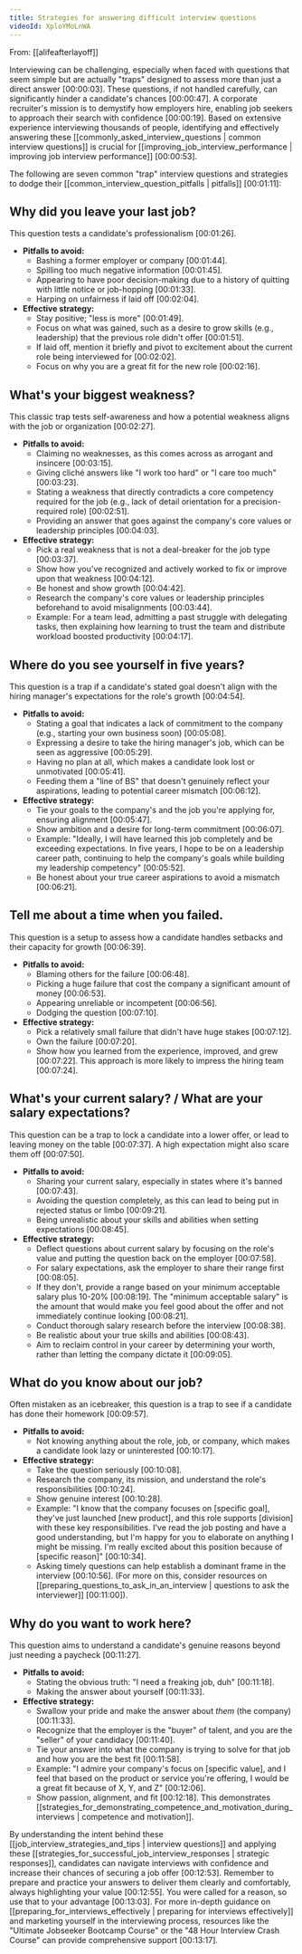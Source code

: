 ```yaml
---
title: Strategies for answering difficult interview questions
videoId: XploYMoLnWA
---
```


From: [[alifeafterlayoff]] <br/> 

Interviewing can be challenging, especially when faced with questions that seem simple but are actually "traps" designed to assess more than just a direct answer <a class="yt-timestamp" data-t="00:00:03">[00:00:03]</a>. These questions, if not handled carefully, can significantly hinder a candidate's chances <a class="yt-timestamp" data-t="00:00:47">[00:00:47]</a>. A corporate recruiter's mission is to demystify how employers hire, enabling job seekers to approach their search with confidence <a class="yt-timestamp" data-t="00:00:19">[00:00:19]</a>. Based on extensive experience interviewing thousands of people, identifying and effectively answering these [[commonly_asked_interview_questions | common interview questions]] is crucial for [[improving_job_interview_performance | improving job interview performance]] <a class="yt-timestamp" data-t="00:00:53">[00:00:53]</a>.

The following are seven common "trap" interview questions and strategies to dodge their [[common_interview_question_pitfalls | pitfalls]] <a class="yt-timestamp" data-t="00:01:11">[00:01:11]</a>:

## Why did you leave your last job?

This question tests a candidate's professionalism <a class="yt-timestamp" data-t="00:01:26">[00:01:26]</a>.
*   **Pitfalls to avoid:**
    *   Bashing a former employer or company <a class="yt-timestamp" data-t="00:01:44">[00:01:44]</a>.
    *   Spilling too much negative information <a class="yt-timestamp" data-t="00:01:45">[00:01:45]</a>.
    *   Appearing to have poor decision-making due to a history of quitting with little notice or job-hopping <a class="yt-timestamp" data-t="00:01:33">[00:01:33]</a>.
    *   Harping on unfairness if laid off <a class="yt-timestamp" data-t="00:02:04">[00:02:04]</a>.
*   **Effective strategy:**
    *   Stay positive; "less is more" <a class="yt-timestamp" data-t="00:01:49">[00:01:49]</a>.
    *   Focus on what was gained, such as a desire to grow skills (e.g., leadership) that the previous role didn't offer <a class="yt-timestamp" data-t="00:01:51">[00:01:51]</a>.
    *   If laid off, mention it briefly and pivot to excitement about the current role being interviewed for <a class="yt-timestamp" data-t="00:02:02">[00:02:02]</a>.
    *   Focus on why you are a great fit for the new role <a class="yt-timestamp" data-t="00:02:16">[00:02:16]</a>.

## What's your biggest weakness?

This classic trap tests self-awareness and how a potential weakness aligns with the job or organization <a class="yt-timestamp" data-t="00:02:27">[00:02:27]</a>.
*   **Pitfalls to avoid:**
    *   Claiming no weaknesses, as this comes across as arrogant and insincere <a class="yt-timestamp" data-t="00:03:15">[00:03:15]</a>.
    *   Giving cliché answers like "I work too hard" or "I care too much" <a class="yt-timestamp" data-t="00:03:23">[00:03:23]</a>.
    *   Stating a weakness that directly contradicts a core competency required for the job (e.g., lack of detail orientation for a precision-required role) <a class="yt-timestamp" data-t="00:02:51">[00:02:51]</a>.
    *   Providing an answer that goes against the company's core values or leadership principles <a class="yt-timestamp" data-t="00:04:03">[00:04:03]</a>.
*   **Effective strategy:**
    *   Pick a real weakness that is not a deal-breaker for the job type <a class="yt-timestamp" data-t="00:03:37">[00:03:37]</a>.
    *   Show how you've recognized and actively worked to fix or improve upon that weakness <a class="yt-timestamp" data-t="00:04:12">[00:04:12]</a>.
    *   Be honest and show growth <a class="yt-timestamp" data-t="00:04:42">[00:04:42]</a>.
    *   Research the company's core values or leadership principles beforehand to avoid misalignments <a class="yt-timestamp" data-t="00:03:44">[00:03:44]</a>.
    *   Example: For a team lead, admitting a past struggle with delegating tasks, then explaining how learning to trust the team and distribute workload boosted productivity <a class="yt-timestamp" data-t="00:04:17">[00:04:17]</a>.

## Where do you see yourself in five years?

This question is a trap if a candidate's stated goal doesn't align with the hiring manager's expectations for the role's growth <a class="yt-timestamp" data-t="00:04:54">[00:04:54]</a>.
*   **Pitfalls to avoid:**
    *   Stating a goal that indicates a lack of commitment to the company (e.g., starting your own business soon) <a class="yt-timestamp" data-t="00:05:08">[00:05:08]</a>.
    *   Expressing a desire to take the hiring manager's job, which can be seen as aggressive <a class="yt-timestamp" data-t="00:05:29">[00:05:29]</a>.
    *   Having no plan at all, which makes a candidate look lost or unmotivated <a class="yt-timestamp" data-t="00:05:41">[00:05:41]</a>.
    *   Feeding them a "line of BS" that doesn't genuinely reflect your aspirations, leading to potential career mismatch <a class="yt-timestamp" data-t="00:06:12">[00:06:12]</a>.
*   **Effective strategy:**
    *   Tie your goals to the company's and the job you're applying for, ensuring alignment <a class="yt-timestamp" data-t="00:05:47">[00:05:47]</a>.
    *   Show ambition and a desire for long-term commitment <a class="yt-timestamp" data-t="00:06:07">[00:06:07]</a>.
    *   Example: "Ideally, I will have learned this job completely and be exceeding expectations. In five years, I hope to be on a leadership career path, continuing to help the company's goals while building my leadership competency" <a class="yt-timestamp" data-t="00:05:52">[00:05:52]</a>.
    *   Be honest about your true career aspirations to avoid a mismatch <a class="yt-timestamp" data-t="00:06:21">[00:06:21]</a>.

## Tell me about a time when you failed.

This question is a setup to assess how a candidate handles setbacks and their capacity for growth <a class="yt-timestamp" data-t="00:06:39">[00:06:39]</a>.
*   **Pitfalls to avoid:**
    *   Blaming others for the failure <a class="yt-timestamp" data-t="00:06:48">[00:06:48]</a>.
    *   Picking a huge failure that cost the company a significant amount of money <a class="yt-timestamp" data-t="00:06:53">[00:06:53]</a>.
    *   Appearing unreliable or incompetent <a class="yt-timestamp" data-t="00:06:56">[00:06:56]</a>.
    *   Dodging the question <a class="yt-timestamp" data-t="00:07:10">[00:07:10]</a>.
*   **Effective strategy:**
    *   Pick a relatively small failure that didn't have huge stakes <a class="yt-timestamp" data-t="00:07:12">[00:07:12]</a>.
    *   Own the failure <a class="yt-timestamp" data-t="00:07:20">[00:07:20]</a>.
    *   Show how you learned from the experience, improved, and grew <a class="yt-timestamp" data-t="00:07:22">[00:07:22]</a>. This approach is more likely to impress the hiring team <a class="yt-timestamp" data-t="00:07:24">[00:07:24]</a>.

## What's your current salary? / What are your salary expectations?

This question can be a trap to lock a candidate into a lower offer, or lead to leaving money on the table <a class="yt-timestamp" data-t="00:07:37">[00:07:37]</a>. A high expectation might also scare them off <a class="yt-timestamp" data-t="00:07:50">[00:07:50]</a>.
*   **Pitfalls to avoid:**
    *   Sharing your current salary, especially in states where it's banned <a class="yt-timestamp" data-t="00:07:43">[00:07:43]</a>.
    *   Avoiding the question completely, as this can lead to being put in rejected status or limbo <a class="yt-timestamp" data-t="00:09:21">[00:09:21]</a>.
    *   Being unrealistic about your skills and abilities when setting expectations <a class="yt-timestamp" data-t="00:08:45">[00:08:45]</a>.
*   **Effective strategy:**
    *   Deflect questions about current salary by focusing on the role's value and putting the question back on the employer <a class="yt-timestamp" data-t="00:07:58">[00:07:58]</a>.
    *   For salary expectations, ask the employer to share their range first <a class="yt-timestamp" data-t="00:08:05">[00:08:05]</a>.
    *   If they don't, provide a range based on your minimum acceptable salary plus 10-20% <a class="yt-timestamp" data-t="00:08:19">[00:08:19]</a>. The "minimum acceptable salary" is the amount that would make you feel good about the offer and not immediately continue looking <a class="yt-timestamp" data-t="00:08:21">[00:08:21]</a>.
    *   Conduct thorough salary research before the interview <a class="yt-timestamp" data-t="00:08:38">[00:08:38]</a>.
    *   Be realistic about your true skills and abilities <a class="yt-timestamp" data-t="00:08:43">[00:08:43]</a>.
    *   Aim to reclaim control in your career by determining your worth, rather than letting the company dictate it <a class="yt-timestamp" data-t="00:09:05">[00:09:05]</a>.

## What do you know about our job?

Often mistaken as an icebreaker, this question is a trap to see if a candidate has done their homework <a class="yt-timestamp" data-t="00:09:57">[00:09:57]</a>.
*   **Pitfalls to avoid:**
    *   Not knowing anything about the role, job, or company, which makes a candidate look lazy or uninterested <a class="yt-timestamp" data-t="00:10:17">[00:10:17]</a>.
*   **Effective strategy:**
    *   Take the question seriously <a class="yt-timestamp" data-t="00:10:08">[00:10:08]</a>.
    *   Research the company, its mission, and understand the role's responsibilities <a class="yt-timestamp" data-t="00:10:24">[00:10:24]</a>.
    *   Show genuine interest <a class="yt-timestamp" data-t="00:10:28">[00:10:28]</a>.
    *   Example: "I know that the company focuses on [specific goal], they've just launched [new product], and this role supports [division] with these key responsibilities. I've read the job posting and have a good understanding, but I'm happy for you to elaborate on anything I might be missing. I'm really excited about this position because of [specific reason]" <a class="yt-timestamp" data-t="00:10:34">[00:10:34]</a>.
    *   Asking timely questions can help establish a dominant frame in the interview <a class="yt-timestamp" data-t="00:10:56">[00:10:56]</a>. (For more on this, consider resources on [[preparing_questions_to_ask_in_an_interview | questions to ask the interviewer]] <a class="yt-timestamp" data-t="00:11:00">[00:11:00]</a>).

## Why do you want to work here?

This question aims to understand a candidate's genuine reasons beyond just needing a paycheck <a class="yt-timestamp" data-t="00:11:27">[00:11:27]</a>.
*   **Pitfalls to avoid:**
    *   Stating the obvious truth: "I need a freaking job, duh" <a class="yt-timestamp" data-t="00:11:18">[00:11:18]</a>.
    *   Making the answer about yourself <a class="yt-timestamp" data-t="00:11:33">[00:11:33]</a>.
*   **Effective strategy:**
    *   Swallow your pride and make the answer about *them* (the company) <a class="yt-timestamp" data-t="00:11:33">[00:11:33]</a>.
    *   Recognize that the employer is the "buyer" of talent, and you are the "seller" of your candidacy <a class="yt-timestamp" data-t="00:11:40">[00:11:40]</a>.
    *   Tie your answer into what the company is trying to solve for that job and how you are the best fit <a class="yt-timestamp" data-t="00:11:58">[00:11:58]</a>.
    *   Example: "I admire your company's focus on [specific value], and I feel that based on the product or service you're offering, I would be a great fit because of X, Y, and Z" <a class="yt-timestamp" data-t="00:12:06">[00:12:06]</a>.
    *   Show passion, alignment, and fit <a class="yt-timestamp" data-t="00:12:18">[00:12:18]</a>. This demonstrates [[strategies_for_demonstrating_competence_and_motivation_during_interviews | competence and motivation]].

By understanding the intent behind these [[job_interview_strategies_and_tips | interview questions]] and applying these [[strategies_for_successful_job_interview_responses | strategic responses]], candidates can navigate interviews with confidence and increase their chances of securing a job offer <a class="yt-timestamp" data-t="00:12:53">[00:12:53]</a>. Remember to prepare and practice your answers to deliver them clearly and comfortably, always highlighting your value <a class="yt-timestamp" data-t="00:12:55">[00:12:55]</a>. You were called for a reason, so use that to your advantage <a class="yt-timestamp" data-t="00:13:03">[00:13:03]</a>. For more in-depth guidance on [[preparing_for_interviews_effectively | preparing for interviews effectively]] and marketing yourself in the interviewing process, resources like the "Ultimate Jobseeker Bootcamp Course" or the "48 Hour Interview Crash Course" can provide comprehensive support <a class="yt-timestamp" data-t="00:13:17">[00:13:17]</a>.